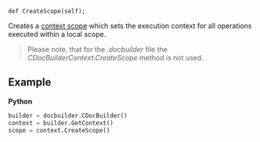 `def CreateScope(self);`

Creates a [context scope](../../CDocBuilderContextScope/index.md) which sets the execution context for all operations executed within a local scope.

> Please note, that for the *.docbuilder* file the *CDocBuilderContext.CreateScope* method is not used.

## Example

**Python**

``` py
builder = docbuilder.CDocBuilder()
context = builder.GetContext()
scope = context.CreateScope()
```
